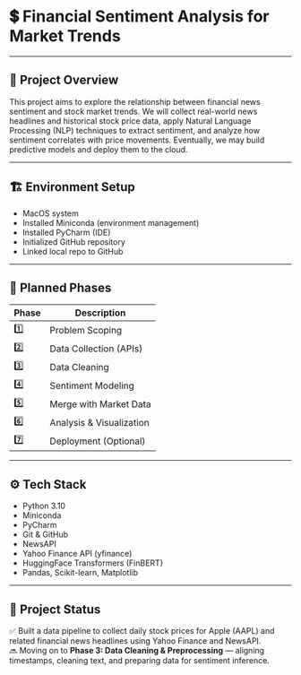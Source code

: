 # 💲 Financial Sentiment Analysis for Market Trends

---

## 📌 Project Overview

This project aims to explore the relationship between financial news sentiment and stock market trends. We will collect real-world news headlines and historical stock price data, apply Natural Language Processing (NLP) techniques to extract sentiment, and analyze how sentiment correlates with price movements. Eventually, we may build predictive models and deploy them to the cloud.

---

## 🏗️ Environment Setup

- MacOS system
- Installed Miniconda (environment management)
- Installed PyCharm (IDE)
- Initialized GitHub repository
- Linked local repo to GitHub

---

## 🔮 Planned Phases

| Phase | Description |
|-------|-------------|
| 1️⃣ | Problem Scoping |
| 2️⃣ | Data Collection (APIs) |
| 3️⃣ | Data Cleaning |
| 4️⃣ | Sentiment Modeling |
| 5️⃣ | Merge with Market Data |
| 6️⃣ | Analysis & Visualization |
| 7️⃣ | Deployment (Optional) |

---

## ⚙️ Tech Stack

- Python 3.10
- Miniconda
- PyCharm
- Git & GitHub
- NewsAPI
- Yahoo Finance API (yfinance)
- HuggingFace Transformers (FinBERT)
- Pandas, Scikit-learn, Matplotlib

---

## 📅 Project Status

✅ Built a data pipeline to collect daily stock prices for Apple (AAPL) and related financial news headlines using Yahoo Finance and NewsAPI.  
🔜 Moving on to **Phase 3: Data Cleaning & Preprocessing** — aligning timestamps, cleaning text, and preparing data for sentiment inference.
